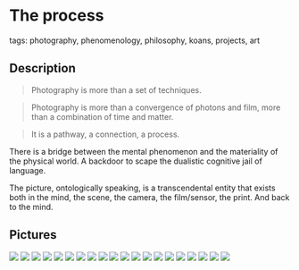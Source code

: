 # The process

tags: photography, phenomenology, philosophy, koans, projects, art

## Description 

> Photography is more than a set of techniques. 

> Photography is more than a convergence of photons and film, more than a combination of time and matter.

> It is a pathway, a connection, a process.


There is a bridge between the mental phenomenon and the materiality of the physical world. A backdoor to scape the dualistic cognitive jail of language.

The picture, ontologically speaking, is a transcendental entity that exists both in the mind, the scene, the camera, the film/sensor, the print. And back to the mind.

## Pictures

![](../../../0x/28927d2226cf5a877014b9a79285460b)
![](../../../0x/55329733f9d4d31a309d6189fd9a9655)
![](../../../0x/074c923be02712ea3adf4847351393f9)
![](../../../0x/1c05c3d987a4321bdeea2c56f6a5dc72)
![](../../../0x/1e0ff114a861e8145fb5c6d892031046)
![](../../../0x/2dd244673904d2f3a14b11dfcb246a8a)
![](../../../0x/3dbb59ece41d00df31a9d73d1a71e6d9)
![](../../../0x/3b4267d8013fcd3019337dad0fd29acb)
![](../../../0x/4afc4db5c3aa8cf74160d607b90ab556)
![](../../../0x/6b2eba195da684014d91651895bb924f)
![](../../../0x/07d59984dbe207b6649ee845dc1a0819)
![](../../../0x/8a538ceca7d6dd54676c56545aed2268)
![](../../../0x/2440c939f0b90687be89ce786e363ed3)
![](../../../0x/427c0fb3351d313ae7a772932da108cf)
![](../../../0x/861f3ddf595855ce2c1fd735ff3e9683)
![](../../../0x/44ef96bf4cad7b2fffaf247fd70d474d)
![](../../../0x/07120be7ee0e8852b7f86e11ffc8d11a)
![](../../../0x/7352e80d81e8b6933cd6d23869484612)
![](../../../0x/7968aa42cabe4010621233d5e7c01d1a)
![](../../../0x/9014fab9a315bae568dc5cabbb27ab81)
